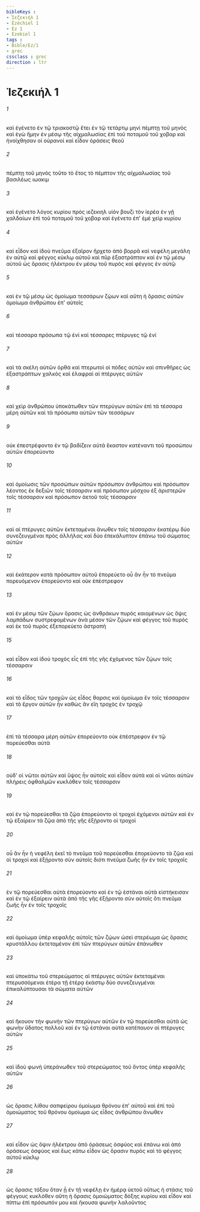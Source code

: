 ```yaml
---
bibleKeys : 
- Ἰεζεκιήλ 1
- Ézéchiel 1
- Ez 1
- Ezekiel 1
tags : 
- Bible/Ez/1
- grec
cssclass : grec
direction : ltr
---
```


# Ἰεζεκιήλ 1

###### 1
καὶ ἐγένετο ἐν τῷ τριακοστῷ ἔτει ἐν τῷ τετάρτῳ μηνὶ πέμπτῃ τοῦ μηνὸς καὶ ἐγὼ ἤμην ἐν μέσῳ τῆς αἰχμαλωσίας ἐπὶ τοῦ ποταμοῦ τοῦ χοβαρ καὶ ἠνοίχθησαν οἱ οὐρανοί καὶ εἶδον ὁράσεις θεοῦ
###### 2
πέμπτῃ τοῦ μηνός τοῦτο τὸ ἔτος τὸ πέμπτον τῆς αἰχμαλωσίας τοῦ βασιλέως ιωακιμ
###### 3
καὶ ἐγένετο λόγος κυρίου πρὸς ιεζεκιηλ υἱὸν βουζι τὸν ἱερέα ἐν γῇ χαλδαίων ἐπὶ τοῦ ποταμοῦ τοῦ χοβαρ καὶ ἐγένετο ἐπ' ἐμὲ χεὶρ κυρίου
###### 4
καὶ εἶδον καὶ ἰδοὺ πνεῦμα ἐξαῖρον ἤρχετο ἀπὸ βορρᾶ καὶ νεφέλη μεγάλη ἐν αὐτῷ καὶ φέγγος κύκλῳ αὐτοῦ καὶ πῦρ ἐξαστράπτον καὶ ἐν τῷ μέσῳ αὐτοῦ ὡς ὅρασις ἠλέκτρου ἐν μέσῳ τοῦ πυρὸς καὶ φέγγος ἐν αὐτῷ
###### 5
καὶ ἐν τῷ μέσῳ ὡς ὁμοίωμα τεσσάρων ζῴων καὶ αὕτη ἡ ὅρασις αὐτῶν ὁμοίωμα ἀνθρώπου ἐπ' αὐτοῖς
###### 6
καὶ τέσσαρα πρόσωπα τῷ ἑνί καὶ τέσσαρες πτέρυγες τῷ ἑνί
###### 7
καὶ τὰ σκέλη αὐτῶν ὀρθά καὶ πτερωτοὶ οἱ πόδες αὐτῶν καὶ σπινθῆρες ὡς ἐξαστράπτων χαλκός καὶ ἐλαφραὶ αἱ πτέρυγες αὐτῶν
###### 8
καὶ χεὶρ ἀνθρώπου ὑποκάτωθεν τῶν πτερύγων αὐτῶν ἐπὶ τὰ τέσσαρα μέρη αὐτῶν καὶ τὰ πρόσωπα αὐτῶν τῶν τεσσάρων
###### 9
οὐκ ἐπεστρέφοντο ἐν τῷ βαδίζειν αὐτά ἕκαστον κατέναντι τοῦ προσώπου αὐτῶν ἐπορεύοντο
###### 10
καὶ ὁμοίωσις τῶν προσώπων αὐτῶν πρόσωπον ἀνθρώπου καὶ πρόσωπον λέοντος ἐκ δεξιῶν τοῖς τέσσαρσιν καὶ πρόσωπον μόσχου ἐξ ἀριστερῶν τοῖς τέσσαρσιν καὶ πρόσωπον ἀετοῦ τοῖς τέσσαρσιν
###### 11
καὶ αἱ πτέρυγες αὐτῶν ἐκτεταμέναι ἄνωθεν τοῖς τέσσαρσιν ἑκατέρῳ δύο συνεζευγμέναι πρὸς ἀλλήλας καὶ δύο ἐπεκάλυπτον ἐπάνω τοῦ σώματος αὐτῶν
###### 12
καὶ ἑκάτερον κατὰ πρόσωπον αὐτοῦ ἐπορεύετο οὗ ἂν ἦν τὸ πνεῦμα πορευόμενον ἐπορεύοντο καὶ οὐκ ἐπέστρεφον
###### 13
καὶ ἐν μέσῳ τῶν ζῴων ὅρασις ὡς ἀνθράκων πυρὸς καιομένων ὡς ὄψις λαμπάδων συστρεφομένων ἀνὰ μέσον τῶν ζῴων καὶ φέγγος τοῦ πυρός καὶ ἐκ τοῦ πυρὸς ἐξεπορεύετο ἀστραπή
###### 15
καὶ εἶδον καὶ ἰδοὺ τροχὸς εἷς ἐπὶ τῆς γῆς ἐχόμενος τῶν ζῴων τοῖς τέσσαρσιν
###### 16
καὶ τὸ εἶδος τῶν τροχῶν ὡς εἶδος θαρσις καὶ ὁμοίωμα ἓν τοῖς τέσσαρσιν καὶ τὸ ἔργον αὐτῶν ἦν καθὼς ἂν εἴη τροχὸς ἐν τροχῷ
###### 17
ἐπὶ τὰ τέσσαρα μέρη αὐτῶν ἐπορεύοντο οὐκ ἐπέστρεφον ἐν τῷ πορεύεσθαι αὐτὰ
###### 18
οὐδ' οἱ νῶτοι αὐτῶν καὶ ὕψος ἦν αὐτοῖς καὶ εἶδον αὐτά καὶ οἱ νῶτοι αὐτῶν πλήρεις ὀφθαλμῶν κυκλόθεν τοῖς τέσσαρσιν
###### 19
καὶ ἐν τῷ πορεύεσθαι τὰ ζῷα ἐπορεύοντο οἱ τροχοὶ ἐχόμενοι αὐτῶν καὶ ἐν τῷ ἐξαίρειν τὰ ζῷα ἀπὸ τῆς γῆς ἐξῄροντο οἱ τροχοί
###### 20
οὗ ἂν ἦν ἡ νεφέλη ἐκεῖ τὸ πνεῦμα τοῦ πορεύεσθαι ἐπορεύοντο τὰ ζῷα καὶ οἱ τροχοὶ καὶ ἐξῄροντο σὺν αὐτοῖς διότι πνεῦμα ζωῆς ἦν ἐν τοῖς τροχοῖς
###### 21
ἐν τῷ πορεύεσθαι αὐτὰ ἐπορεύοντο καὶ ἐν τῷ ἑστάναι αὐτὰ εἱστήκεισαν καὶ ἐν τῷ ἐξαίρειν αὐτὰ ἀπὸ τῆς γῆς ἐξῄροντο σὺν αὐτοῖς ὅτι πνεῦμα ζωῆς ἦν ἐν τοῖς τροχοῖς
###### 22
καὶ ὁμοίωμα ὑπὲρ κεφαλῆς αὐτοῖς τῶν ζῴων ὡσεὶ στερέωμα ὡς ὅρασις κρυστάλλου ἐκτεταμένον ἐπὶ τῶν πτερύγων αὐτῶν ἐπάνωθεν
###### 23
καὶ ὑποκάτω τοῦ στερεώματος αἱ πτέρυγες αὐτῶν ἐκτεταμέναι πτερυσσόμεναι ἑτέρα τῇ ἑτέρᾳ ἑκάστῳ δύο συνεζευγμέναι ἐπικαλύπτουσαι τὰ σώματα αὐτῶν
###### 24
καὶ ἤκουον τὴν φωνὴν τῶν πτερύγων αὐτῶν ἐν τῷ πορεύεσθαι αὐτὰ ὡς φωνὴν ὕδατος πολλοῦ καὶ ἐν τῷ ἑστάναι αὐτὰ κατέπαυον αἱ πτέρυγες αὐτῶν
###### 25
καὶ ἰδοὺ φωνὴ ὑπεράνωθεν τοῦ στερεώματος τοῦ ὄντος ὑπὲρ κεφαλῆς αὐτῶν
###### 26
ὡς ὅρασις λίθου σαπφείρου ὁμοίωμα θρόνου ἐπ' αὐτοῦ καὶ ἐπὶ τοῦ ὁμοιώματος τοῦ θρόνου ὁμοίωμα ὡς εἶδος ἀνθρώπου ἄνωθεν
###### 27
καὶ εἶδον ὡς ὄψιν ἠλέκτρου ἀπὸ ὁράσεως ὀσφύος καὶ ἐπάνω καὶ ἀπὸ ὁράσεως ὀσφύος καὶ ἕως κάτω εἶδον ὡς ὅρασιν πυρὸς καὶ τὸ φέγγος αὐτοῦ κύκλῳ
###### 28
ὡς ὅρασις τόξου ὅταν ᾖ ἐν τῇ νεφέλῃ ἐν ἡμέρᾳ ὑετοῦ οὕτως ἡ στάσις τοῦ φέγγους κυκλόθεν αὕτη ἡ ὅρασις ὁμοιώματος δόξης κυρίου καὶ εἶδον καὶ πίπτω ἐπὶ πρόσωπόν μου καὶ ἤκουσα φωνὴν λαλοῦντος
